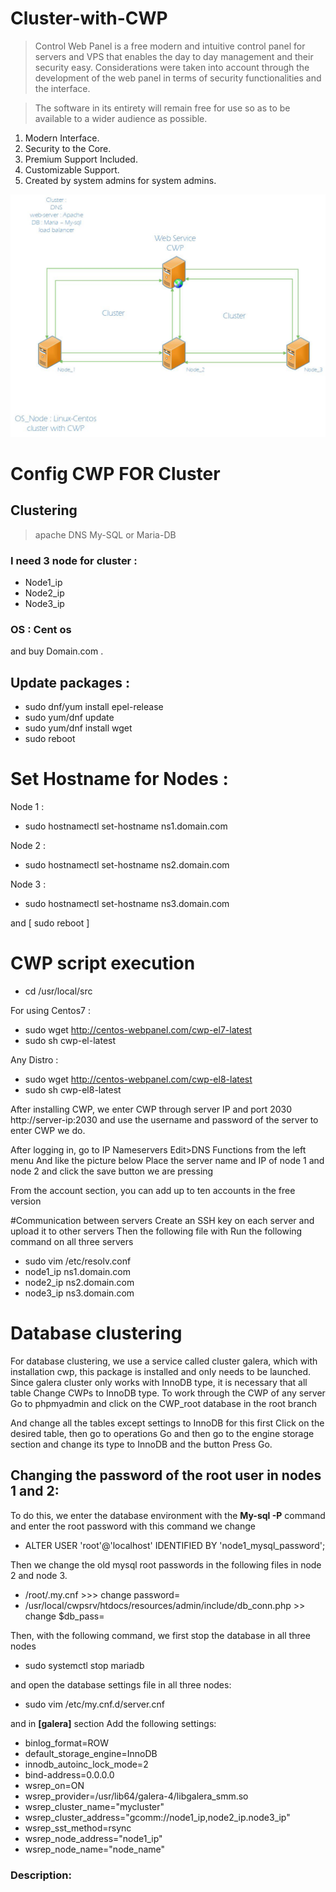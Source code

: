 # Cluster-with-CWP
>Control Web Panel is a free modern and intuitive control panel for servers and VPS that enables the day to day management and their security easy. Considerations were taken into account through the development of the web panel in terms of security functionalities and the interface.

>The software in its entirety will remain free for use so as to be available to a wider audience as possible.

1. Modern Interface.
2. Security to the Core.
3. Premium Support Included.
4. Customizable Support.
5. Created by system admins for system admins.

![This is an image](https://github.com/imanabr77/Cluster-with-CWP/blob/main/Cluster.jpg)

# Config CWP FOR Cluster 

## Clustering
 > apache
 > DNS
 > My-SQL or Maria-DB

### I need 3 node for cluster :
- Node1_ip
- Node2_ip
- Node3_ip
 
### OS :  Cent os

and buy Domain.com .

## Update packages : 

- sudo dnf/yum install epel-release
- sudo yum/dnf update
- sudo yum/dnf install wget
- sudo reboot


# Set Hostname for Nodes  :

Node 1 :
- sudo hostnamectl set-hostname ns1.domain.com

Node 2 : 
- sudo hostnamectl set-hostname ns2.domain.com

Node 3 : 
- sudo hostnamectl set-hostname ns3.domain.com

and [ sudo reboot ]

# CWP script execution

- cd /usr/local/src

For using Centos7 : 
- sudo wget http://centos-webpanel.com/cwp-el7-latest
- sudo sh cwp-el-latest

Any Distro :
- sudo wget http://centos-webpanel.com/cwp-el8-latest
- sudo sh cwp-el8-latest

After installing CWP, we enter CWP through server IP and port 2030
http://server-ip:2030 and use the username and password of the server to enter CWP
we do.

After logging in, go to IP Nameservers Edit>DNS Functions from the left menu
And like the picture below
Place the server name and IP of node 1 and node 2 and click the save button
we are pressing

From the account section, you can add up to ten accounts in the free version

#Communication between servers
Create an SSH key on each server and upload it to other servers
Then the following file with
Run the following command on all three servers

- sudo vim /etc/resolv.conf
- node1_ip ns1.domain.com
- node2_ip ns2.domain.com
- node3_ip ns3.domain.com


# Database clustering

For database clustering, we use a service called cluster galera, which with installation
 cwp, this package is installed and only needs to be launched.
Since galera cluster only works with InnoDB type, it is necessary that all table
Change CWPs to InnoDB type. To work through the CWP of any server
Go to phpmyadmin and click on the CWP_root database in the root branch

And change all the tables except settings to InnoDB for this first
 Click on the desired table, then go to operations
Go and then go to the engine storage section and change its type to InnoDB and the button
Press Go.

## Changing the password of the root user in nodes 1 and 2:

To do this, we enter the database environment with the **My-sql -P**  command and enter the root password with this command
we change

- ALTER USER 'root'@'localhost' IDENTIFIED BY 'node1_mysql_password';

Then we change the old mysql root passwords in the following files in node 2 and node 3.

- /root/.my.cnf >>> change password=
- /usr/local/cwpsrv/htdocs/resources/admin/include/db_conn.php >> change $db_pass=

Then, with the following command, we first stop the database in all three nodes

- sudo systemctl stop mariadb

and open the database settings file in all three nodes:

- sudo vim /etc/my.cnf.d/server.cnf

and in **[galera]** section
Add the following settings:

- binlog_format=ROW
- default_storage_engine=InnoDB
- innodb_autoinc_lock_mode=2
- bind-address=0.0.0.0
- wsrep_on=ON
- wsrep_provider=/usr/lib64/galera-4/libgalera_smm.so
- wsrep_cluster_name="mycluster"
- wsrep_cluster_address="gcomm://node1_ip,node2_ip.node3_ip"
- wsrep_sst_method=rsync
- wsrep_node_address="node1_ip"
- wsrep_node_name="node_name"

### Description:
